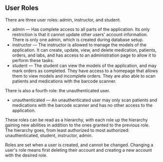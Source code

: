 ## User Roles

There are three user roles: admin, instructor, and student.

* admin — Has complete access to all parts of the application. Its only
  restriction is that it cannot update other users' account information. There
  is only one admin, which is created during database setup.
* instructor — The instructor is allowed to manage the models of the application.
  It can create, update, view, and delete medication, patients, orders, and
  labs, and has access to an administration page to allow it to perform these
  tasks.
* student — The student can view the models of the application, and may mark
  orders as completed. They have access to a homepage that allows them to
  view models and incomplete orders. They are also able to scan patients and
  medications with the barcode scanner.

There is also a fourth role: the unauthenticated user.

* unauthenticated — An unauthenticated user may only scan patients and
  medications with the barcode scanner and has no other access to the
  application.

These roles can be read as a hierarchy, with each role up the hierarchy gaining
new abilities in addition to the ones granted to the previous role. The
hierarchy goes, from least authorized to most authorized: unauthenticated,
student, instructor, admin.

Roles are set when a user is created, and cannot be changed. Changing a user's
role means first deleting their account and creating a new account with the
desired role.
